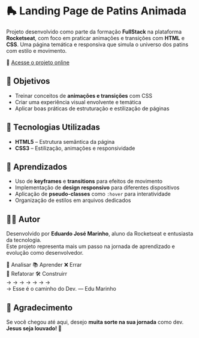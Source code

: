 # 🛼 Landing Page de Patins Animada

Projeto desenvolvido como parte da formação **FullStack** na plataforma **Rocketseat**, com foco em praticar animações e transições com **HTML** e **CSS**. Uma página temática e responsiva que simula o universo dos patins com estilo e movimento.

🔗 [Acesse o projeto online](https://edujmarinho.github.io/LP-de-Patins-Animada/)

## 🎯 Objetivos

- Treinar conceitos de **animações e transições** com CSS  
- Criar uma experiência visual envolvente e temática  
- Aplicar boas práticas de estruturação e estilização de páginas  

## 🚀 Tecnologias Utilizadas

- **HTML5** – Estrutura semântica da página  
- **CSS3** – Estilização, animações e responsividade  

## 🧠 Aprendizados

- Uso de **keyframes** e **transitions** para efeitos de movimento  
- Implementação de **design responsivo** para diferentes dispositivos  
- Aplicação de **pseudo-classes** como `:hover` para interatividade  
- Organização de estilos em arquivos dedicados  

## 🙋‍♂️ Autor

Desenvolvido por **Eduardo José Marinho**, aluno da Rocketseat e entusiasta da tecnologia.  
Este projeto representa mais um passo na jornada de aprendizado e evolução como desenvolvedor.

🧠 Analisar 📚 Aprender ❌ Errar  
    🔁 Refatorar  🛠️ Construirr  
    ->   ->   ->   ->   ->   ->   ->    
→ Esse é o caminho do Dev. — Edu Marinho

## 🙌 Agradecimento

Se você chegou até aqui, desejo **muita sorte na sua jornada** como dev.  
**Jesus seja louvado! 🙏**
